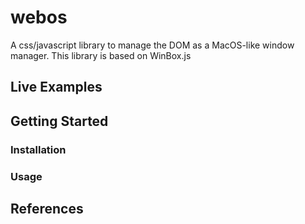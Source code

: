 # webos
A css/javascript library to manage the DOM as a MacOS-like window manager. This library is based on WinBox.js


<a name="started"></a>

## Live Examples

## Getting Started

### Installation

### Usage

## References

